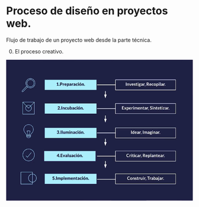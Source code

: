 # Proceso de diseño en proyectos web.

Flujo de trabajo de un proyecto web desde la parte técnica.

0. El proceso creativo.

![](./0-proceso-creativo/proceso-creativo.png)
